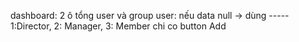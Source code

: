 dashboard: 2 ô tổng user và group
user: nếu data null -> dùng -----
1:Director, 2: Manager, 3: Member
chi co button Add
